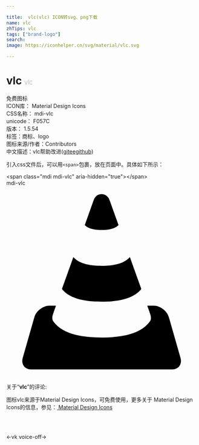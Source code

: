 ```yaml
---

title:  vlc(vlc) ICON转svg、png下载
name: vlc
zhTips: vlc
tags: ["brand-logo"]
search: 
image: https://iconhelper.cn/svg/material/vlc.svg

---
```


# vlc  <small style="font-size: 60%;font-weight: 100">vlc</small>


<div class="detail-page">
<p>
<span><span class="badge-success badge">免费图标</span> </span>
<br/>
<span>
ICON库：
<span class="badge-secondary badge">Material Design Icons</span> 
</span>
<br/>
<span>
CSS名称：
<span class="badge-secondary badge">mdi-vlc</span> 
</span>
<br/>
<span>
unicode：
<span class="badge-secondary badge">F057C</span> 
<copy-btn content='F057C' btn-title=""></copy-btn>
<copy-btn :content='String.fromCodePoint(parseInt("F057C", 16))' btn-title="复制U"></copy-btn>
</span>
<br/>
<span>
版本：
<span class="badge-secondary badge">1.5.54</span> 
</span><br/><span>标签：<span class="badge-light badge"><router-link to="/tags/brand-logo.html">商标、logo</router-link></span></span>
<br/>
<span>图标来源/作者：<span class="badge-light badge">Contributors</span></span> 
<br/>
<span class="zh-detail">中文描述：<span class="badge-primary badge">vlc</span><span class="help-link"><span>帮助改进</span>(<a href="https://gitee.com/liuwave/icon-helper/edit/master/json/material/vlc.json" target="_blank" rel="noopener noreferrer">gitee</a><a href="https://github.com/liuwave/icon-helper/edit/master/json/material/vlc.json" target="_blank" rel="noopener noreferrer">github</a></span>)</span><br/>
</p>
</div>
<div class="alert alert-dark">
  <i class="mdi mdi-vlc mdi-48px"></i>
  <i class="mdi mdi-vlc mdi-36px"></i>
  <i class="mdi mdi-vlc mdi-24px"></i>
  <i class="mdi mdi-vlc mdi-18px"></i>
</div>
<div>
  <p>引入css文件后，可以用<code>&lt;span&gt;</code>包裹，放在页面中。具体如下所示：    
  </p>
  <div class="alert alert-primary" style="font-size: 14px">
    &lt;span class="mdi mdi-vlc" aria-hidden="true"&gt;&lt;/span&gt;
    <copy-btn content='<span class="mdi mdi-vlc" aria-hidden="true"></span>'></copy-btn>
  </div>
  <div class="alert alert-secondary">
    <i class="mdi mdi-vlc"
    style="font-size: 24px"
    aria-hidden="true"></i> mdi-vlc
    <copy-btn content="mdi-vlc" btn-title="复制图标名称"></copy-btn>
  </div>
</div>
<div id="svg" class="svg-wrap">
<svg xmlns="http://www.w3.org/2000/svg" viewBox="0 0 24 24"><path d="M12,1C11.58,1 11.19,1.23 11,1.75L9.88,4.88C10.36,5.4 11.28,5.5 12,5.5C12.72,5.5 13.64,5.4 14.13,4.88L13,1.75C12.82,1.25 12.42,1 12,1M8.44,8.91L7,12.91C8.07,14.27 10.26,14.5 12,14.5C13.74,14.5 15.93,14.27 17,12.91L15.56,8.91C14.76,9.83 13.24,10 12,10C10.76,10 9.24,9.83 8.44,8.91M5.44,15C4.62,15 3.76,15.65 3.53,16.44L2.06,21.56C1.84,22.35 2.3,23 3.13,23H20.88C21.7,23 22.16,22.35 21.94,21.56L20.47,16.44C20.24,15.65 19.38,15 18.56,15H17.75L18.09,15.97C18.21,16.29 18.29,16.69 18.09,16.97C16.84,18.7 14.14,19 12,19C9.86,19 7.16,18.7 5.91,16.97C5.71,16.69 5.79,16.29 5.91,15.97L6.25,15H5.44Z" /></svg>
</div>
<detail full-name='mdi-vlc'></detail>
<div class="icon-detail__container">
<p>关于“<b>vlc</b>”的评论:</p>
</div>
<Vssue title="关于“vlc”的评论" />    
<div><p>图标vlc来源于Material Design Icons，可免费使用，更多关于 Material Design Icons的信息，参见：<a target="_blank" href="https://iconhelper.cn/material.html"> Material Design Icons</a>
</p></div>

<div style="padding:2rem 0 " class="page-nav"><p class="inner"><span class="prev">←<router-link to="/icon/vk.html">vk</router-link></span> <span class="next"><router-link to="/icon/voice-off.html">voice-off</router-link>→</span></p></div>


